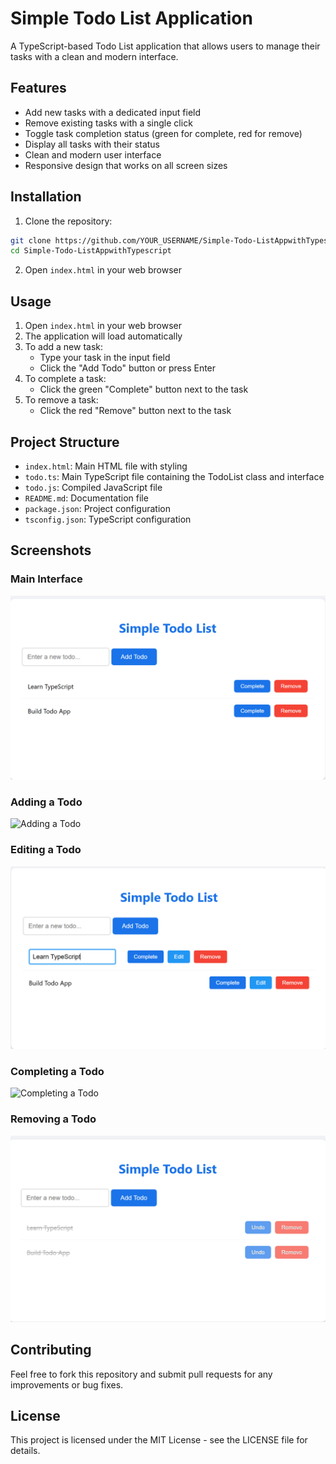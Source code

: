 # Simple Todo List Application

A TypeScript-based Todo List application that allows users to manage their tasks with a clean and modern interface.

## Features

- Add new tasks with a dedicated input field
- Remove existing tasks with a single click
- Toggle task completion status (green for complete, red for remove)
- Display all tasks with their status
- Clean and modern user interface
- Responsive design that works on all screen sizes

## Installation

1. Clone the repository:
```bash
git clone https://github.com/YOUR_USERNAME/Simple-Todo-ListAppwithTypescript.git
cd Simple-Todo-ListAppwithTypescript
```

2. Open `index.html` in your web browser

## Usage

1. Open `index.html` in your web browser
2. The application will load automatically
3. To add a new task:
   - Type your task in the input field
   - Click the "Add Todo" button or press Enter
4. To complete a task:
   - Click the green "Complete" button next to the task
5. To remove a task:
   - Click the red "Remove" button next to the task

## Project Structure

- `index.html`: Main HTML file with styling
- `todo.ts`: Main TypeScript file containing the TodoList class and interface
- `todo.js`: Compiled JavaScript file
- `README.md`: Documentation file
- `package.json`: Project configuration
- `tsconfig.json`: TypeScript configuration

## Screenshots

### Main Interface
![Main Interface](img/main-interface.png)

### Adding a Todo
![Adding a Todo](img/adding-todo.png)

### Editing a Todo
![Editing a Todo](img/editing-todo.png)

### Completing a Todo
![Completing a Todo](img/completing-todo.png)

### Removing a Todo
![Removing a Todo](img/removing-todo.png)

## Contributing

Feel free to fork this repository and submit pull requests for any improvements or bug fixes.

## License

This project is licensed under the MIT License - see the LICENSE file for details.
